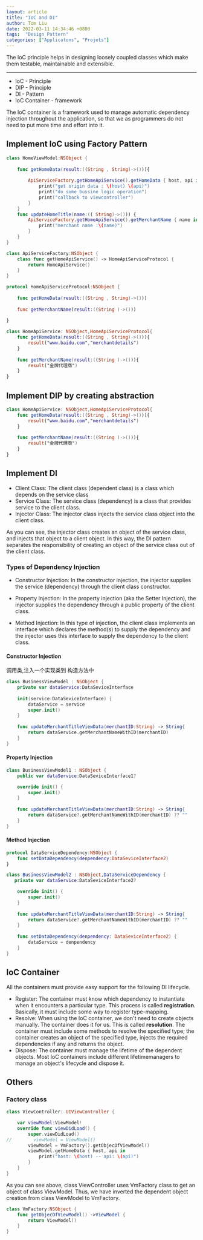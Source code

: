 ```yaml
---
layout: article
title: "IoC and DI"
author: Tom Liu
date: 2022-03-11 14:34:46 +0800
tags:  "Design Pattern"
categories: ["Applicatons", "Projets"]
---
```



The IoC principle helps in designing loosely coupled classes which make them testable, maintainable and extensible.


<!--more-->

---

- IoC - Principle
- DIP - Principle
- DI - Pattern
- IoC Container - framework

The IoC container is a framework used to manage automatic dependency injection throughout the application, so that we as programmers do not need to put more time and effort into it.

## Implement IoC using Factory Pattern

```swift
class HomeViewModel:NSObject {
 
    func getHomeData(result:((String , String)->())){
        
        ApiServiceFactory.getHomeApiService().getHomeData { host, api in
            print("get origin data : \(host) \(api)")
            print("do some bussine logic operation")
            print("callback to viewcontroller")
        }
    }
    func updateHomeTitle(name:(( String)->())) {
        ApiServiceFactory.getHomeApiService().getMerchantName { name in
            print("merchant name :\(name)")
        }
    }
}
```

```swift
class ApiServiceFactory:NSObject {
    class func getHomeApiService() -> HomeApiServiceProtocol {
        return HomeApiService()
    }
}

```

```swift
protocol HomeApiServiceProtocol:NSObject {
    
    func getHomeData(result:((String , String)->()))
    
    func getMerchantName(result:((String )->()))
    
}
```

```swift
class HomeApiService: NSObject,HomeApiServiceProtocol{
    func getHomeData(result:((String , String)->())){
        result("www.baidu.com","merchantdetails")
    }
    
    func getMerchantName(result:((String )->())){
        result("金牌代理商")
    }
}
```

## Implement DIP by creating abstraction

```swift
class HomeApiService: NSObject,HomeApiServiceProtocol{
    func getHomeData(result:((String , String)->())){
        result("www.baidu.com","merchantdetails")
    }
    
    func getMerchantName(result:((String )->())){
        result("金牌代理商")
    }
}
```

## Implement DI

- Client Class: The client class (dependent class) is a class which depends on the service class
- Service Class: The service class (dependency) is a class that provides service to the client class.
- Injector Class: The injector class injects the service class object into the client class.

As you can see, the injector class creates an object of the service class, and injects that object to a client object. In this way, the DI pattern separates the responsibility of creating an object of the service class out of the client class.

### Types of Dependency Injection

- Constructor Injection: In the constructor injection, the injector supplies the service (dependency) through the client class constructor.

- Property Injection: In the property injection (aka the Setter Injection), the injector supplies the dependency through a public property of the client class.

- Method Injection: In this type of injection, the client class implements an interface which declares the method(s) to supply the dependency and the injector uses this interface to supply the dependency to the client class.

#### Constructor Injection

调用类,注入一个实现类到 构造方法中

```swift
class BusinessViewModel : NSObject {
    private var dataService:DataSeviceInterface
    
    init(service:DataSeviceInterface) {
        dataService = service
        super.init()
    }
    
    func updateMerchantTitleViewData(merchantID:String) -> String{
        return dataService.getMerchantNameWithID(merchantID)
    }
}

```

#### Property Injection 

```swift
class BusinessViewModel1 : NSObject {
    public var dataService:DataSeviceInterface1?

    override init() {
        super.init()
    }
    
    func updateMerchantTitleViewData(merchantID:String) -> String{
        return dataService?.getMerchantNameWithID(merchantID) ?? ""
    }
}

```

#### Method Injection 

```swift
protocol DataServiceDependency:NSObject {
    func setDataDependency(denpendency:DataSeviceInterface2)
}

class BusinessViewModel2 : NSObject,DataServiceDependency {
   private var dataService:DataSeviceInterface2?

    override init() {
        super.init()
    }
    
    func updateMerchantTitleViewData(merchantID:String) -> String{
        return dataService?.getMerchantNameWithID(merchantID) ?? ""
    }
    
    func setDataDependency(denpendency: DataSeviceInterface2) {
        dataService = denpendency
    }
}

```

## IoC Container

All the containers must provide easy support for the following DI lifecycle.

- Register: The container must know which dependency to instantiate when it encounters a particular type. This process is called **registration**. Basically, it must include some way to register type-mapping.
- Resolve: When using the IoC container, we don't need to create objects manually. The container does it for us. This is called **resolution**. The container must include some methods to resolve the specified type; the container creates an object of the specified type, injects the required dependencies if any and returns the object.
- Dispose: The container must manage the lifetime of the dependent objects. Most IoC containers include different lifetimemanagers to manage an object's lifecycle and dispose it.

## Others

### Factory class

```swift
class ViewController: UIViewController {

    var viewModel:ViewModel!
    override func viewDidLoad() {
        super.viewDidLoad()
//        viewModel = ViewModel()
        viewModel = VmFactory().getObjecOfViewModel()
        viewModel.getHomeData { host, api in
            print("host: \(host) -- api: \(api)")
        }
    }
}
```

As you can see above, class ViewController uses VmFactory class to get an object of class ViewModel. Thus, we have inverted the dependent object creation from class ViewModel to VmFactory.

```swift
class VmFactory:NSObject {
    func getObjecOfViewModel() ->ViewModel {
        return ViewModel()
    }   
}
```
